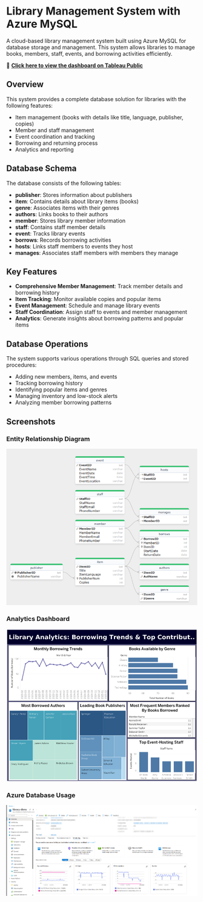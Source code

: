 # Library Management System with Azure MySQL

A cloud-based library management system built using Azure MySQL for database storage and management. This system allows libraries to manage books, members, staff, events, and borrowing activities efficiently.

🔗 **[Click here to view the dashboard on Tableau Public](https://public.tableau.com/views/LibraryDatabaseAnalytics/Dashboard1?:language=en-US&:sid=&:redirect=auth&:display_count=n&:origin=viz_share_link)**

## Overview

This system provides a complete database solution for libraries with the following features:
- Item management (books with details like title, language, publisher, copies)
- Member and staff management
- Event coordination and tracking
- Borrowing and returning process
- Analytics and reporting

## Database Schema

The database consists of the following tables:
- **publisher**: Stores information about publishers
- **item**: Contains details about library items (books)
- **genre**: Associates items with their genres
- **authors**: Links books to their authors
- **member**: Stores library member information
- **staff**: Contains staff member details
- **event**: Tracks library events
- **borrows**: Records borrowing activities
- **hosts**: Links staff members to events they host
- **manages**: Associates staff members with members they manage

## Key Features

- **Comprehensive Member Management**: Track member details and borrowing history
- **Item Tracking**: Monitor available copies and popular items
- **Event Management**: Schedule and manage library events
- **Staff Coordination**: Assign staff to events and member management
- **Analytics**: Generate insights about borrowing patterns and popular items

## Database Operations

The system supports various operations through SQL queries and stored procedures:
- Adding new members, items, and events
- Tracking borrowing history
- Identifying popular items and genres
- Managing inventory and low-stock alerts
- Analyzing member borrowing patterns

## Screenshots

### Entity Relationship Diagram
![ER Diagram](er-diagram/ERDiagram.png)

### Analytics Dashboard
![Analytics Dashboard](dashboard/LibraryAnalytics.png)

### Azure Database Usage
![Azure Database Usage](azure-database-usage.png)
